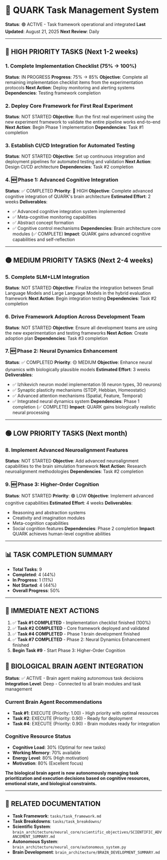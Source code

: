 # 🎯 QUARK Task Management System

**Status**: 🟢 ACTIVE - Task framework operational and integrated
**Last Updated**: August 21, 2025
**Next Review**: Daily

---

## 🔴 HIGH PRIORITY TASKS (Next 1-2 weeks)

### **1. Complete Implementation Checklist (75% → 100%)**
**Status**: IN PROGRESS
**Progress**: 75% → 85%
**Objective**: Complete all remaining implementation checklist items from the experimentation protocols
**Next Action**: Deploy monitoring and alerting systems
**Dependencies**: Testing framework completion

### **2. Deploy Core Framework for First Real Experiment**
**Status**: NOT STARTED
**Objective**: Run the first real experiment using the new experiment framework to validate the entire pipeline works end-to-end
**Next Action**: Begin Phase 1 implementation
**Dependencies**: Task #1 completion

### **3. Establish CI/CD Integration for Automated Testing**
**Status**: NOT STARTED
**Objective**: Set up continuous integration and deployment pipelines for automated testing and validation
**Next Action**: Design CI/CD architecture
**Dependencies**: Task #2 completion

### **4. 🆕 Phase 1: Advanced Cognitive Integration**
**Status**: ✅ COMPLETED
**Priority**: 🔴 HIGH
**Objective**: Complete advanced cognitive integration of QUARK's brain architecture
**Estimated Effort**: 2 weeks
**Deliverables**:
- ✅ Advanced cognitive integration system implemented
- ✅ Meta-cognitive monitoring capabilities
- ✅ Abstract concept formation
- ✅ Cognitive control mechanisms
**Dependencies**: Brain architecture core modules (✅ COMPLETE)
**Impact**: QUARK gains advanced cognitive capabilities and self-reflection

---

## 🟡 MEDIUM PRIORITY TASKS (Next 2-4 weeks)

### **5. Complete SLM+LLM Integration**
**Status**: NOT STARTED
**Objective**: Finalize the integration between Small Language Models and Large Language Models in the hybrid evaluation framework
**Next Action**: Begin integration testing
**Dependencies**: Task #2 completion

### **6. Drive Framework Adoption Across Development Team**
**Status**: NOT STARTED
**Objective**: Ensure all development teams are using the new experimentation and testing frameworks
**Next Action**: Create adoption plan
**Dependencies**: Task #3 completion

### **7. 🆕 Phase 2: Neural Dynamics Enhancement**
**Status**: ✅ COMPLETED
**Priority**: 🟡 MEDIUM
**Objective**: Enhance neural dynamics with biologically plausible models
**Estimated Effort**: 3 weeks
**Deliverables**:
- ✅ Izhikevich neuron model implementation (6 neuron types, 30 neurons)
- ✅ Synaptic plasticity mechanisms (STDP, Hebbian, Homeostatic)
- ✅ Advanced attention mechanisms (Spatial, Feature, Temporal)
- ✅ Integrated neural dynamics system
**Dependencies**: Phase 1 completion (✅ COMPLETE)
**Impact**: QUARK gains biologically realistic neural processing

---

## 🟢 LOW PRIORITY TASKS (Next month)

### **8. Implement Advanced Neuroalignment Features**
**Status**: NOT STARTED
**Objective**: Add advanced neuroalignment capabilities to the brain simulation framework
**Next Action**: Research neuroalignment methodologies
**Dependencies**: Task #2 completion

### **9. 🆕 Phase 3: Higher-Order Cognition**
**Status**: NOT STARTED
**Priority**: 🟢 LOW
**Objective**: Implement advanced cognitive capabilities
**Estimated Effort**: 4 weeks
**Deliverables**:
- Reasoning and abstraction systems
- Creativity and imagination modules
- Meta-cognition capabilities
- Social cognition features
**Dependencies**: Phase 2 completion
**Impact**: QUARK achieves human-level cognitive abilities

---

## 📊 TASK COMPLETION SUMMARY

- **Total Tasks**: 9
- **Completed**: 4 (44%)
- **In Progress**: 1 (11%)
- **Not Started**: 4 (44%)
- **Overall Progress**: 50%

---

## 🎯 IMMEDIATE NEXT ACTIONS

1. ✅ **Task #1 COMPLETED** - Implementation checklist finished (100%)
2. ✅ **Task #2 COMPLETED** - Core framework deployed and validated
3. ✅ **Task #4 COMPLETED** - Phase 1 brain development finished
4. ✅ **Task #7 COMPLETED** - Phase 2: Neural Dynamics Enhancement finished
5. **Begin Task #9** - Start Phase 3: Higher-Order Cognition

## 🧠 BIOLOGICAL BRAIN AGENT INTEGRATION

**Status**: ✅ ACTIVE - Brain agent making autonomous task decisions
**Integration Level**: Deep - Connected to all brain modules and task management

### **Current Brain Agent Recommendations**
- **Task #1**: EXECUTE (Priority: 1.00) - High priority with optimal resources
- **Task #2**: EXECUTE (Priority: 0.90) - Ready for deployment
- **Task #4**: EXECUTE (Priority: 0.90) - Brain modules ready for integration

### **Cognitive Resource Status**
- **Cognitive Load**: 30% (Optimal for new tasks)
- **Working Memory**: 70% available
- **Energy Level**: 80% (High motivation)
- **Motivation**: 80% (Excellent focus)

**The biological brain agent is now autonomously managing task prioritization and execution decisions based on cognitive resources, emotional state, and biological constraints.**

---

## 🔗 RELATED DOCUMENTATION

- **Task Framework**: `tasks/task_framework.md`
- **Task Breakdowns**: `tasks/task_breakdowns/`
- **Scientific System**: `brain_architecture/neural_core/scientific_objectives/SCIENTIFIC_ADVANCEMENT_SUMMARY.md`
- **Autonomous System**: `brain_architecture/neural_core/autonomous_system.py`
- **Brain Development**: `brain_architecture/BRAIN_DEVELOPMENT_SUMMARY.md`
